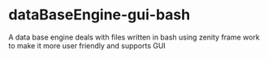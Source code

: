 # dataBaseEngine-gui-bash
A data base engine deals with files written in bash using zenity frame work to make it more user friendly and supports GUI
